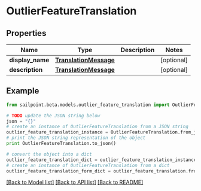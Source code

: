 # OutlierFeatureTranslation


## Properties

Name | Type | Description | Notes
------------ | ------------- | ------------- | -------------
**display_name** | [**TranslationMessage**](TranslationMessage.md) |  | [optional] 
**description** | [**TranslationMessage**](TranslationMessage.md) |  | [optional] 

## Example

```python
from sailpoint.beta.models.outlier_feature_translation import OutlierFeatureTranslation

# TODO update the JSON string below
json = "{}"
# create an instance of OutlierFeatureTranslation from a JSON string
outlier_feature_translation_instance = OutlierFeatureTranslation.from_json(json)
# print the JSON string representation of the object
print OutlierFeatureTranslation.to_json()

# convert the object into a dict
outlier_feature_translation_dict = outlier_feature_translation_instance.to_dict()
# create an instance of OutlierFeatureTranslation from a dict
outlier_feature_translation_form_dict = outlier_feature_translation.from_dict(outlier_feature_translation_dict)
```
[[Back to Model list]](../README.md#documentation-for-models) [[Back to API list]](../README.md#documentation-for-api-endpoints) [[Back to README]](../README.md)


